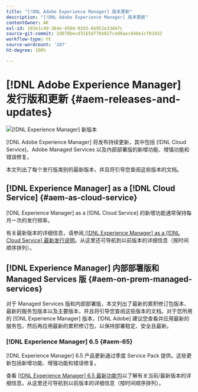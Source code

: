 ```yaml
---
title: "[!DNL Adobe Experience Manager] 版本更新"
description: "[!DNL Adobe Experience Manager] 版本更新"
contentOwner: AK
exl-id: 103e1c40-364e-450d-92d3-6b952e33d47c
source-git-commit: 3d078becd3165d77bb027c4d8aec040e1cf01932
workflow-type: ht
source-wordcount: '207'
ht-degree: 100%

---
```


# [!DNL Adobe Experience Manager] 发行版和更新 {#aem-releases-and-updates}

![[!DNL Experience Manager] 新版本](assets/new-aem-releases1.jpeg)

[!DNL Adobe Experience Manager] 将发布持续更新，其中包括 [!DNL Cloud Service]、Adobe Managed Services 以及内部部署版的新增功能、增强功能和错误修复。

本文列出了每个发行版类别的最新版本，并且将引导您查阅这些版本的文档。

## [!DNL Experience Manager] as a [!DNL Cloud Service] {#aem-as-cloud-service}

[!DNL Experience Manager] as a [!DNL Cloud Service] 的新增功能通常保持每月一次的发行频率。

有关最新版本的详细信息，请参阅[ [!DNL Experience Manager] as a [!DNL Cloud Service] 最新发行说明](https://experienceleague.adobe.com/docs/experience-manager-cloud-service/content/release-notes/release-notes/release-notes-current.html)。从这里还可导航到以前版本的详细信息（按时间顺序排列）。

## [!DNL Experience Manager] 内部部署版和 Managed Services 版 {#aem-on-prem-managed-services}

对于 Managed Services 版和内部部署版，本文列出了最新的累积修订包版本、最新的服务包版本以及主要版本，并且将引导您查阅这些版本的文档。对于您所用的 [!DNL Experience Manager] 版本，[!DNL Adobe] 建议您查看并应用最新的服务包，然后再应用最新的累积修订包，以保持部署稳定、安全且最新。

### [!DNL Experience Manager] 6.5 {#aem-65}

[!DNL Experience Manager] 6.5 产品更新通过季度 Service Pack 提供。这些更新包括新增功能、增强功能和错误修复。

查看 [[!DNL Experience Manager] 6.5 最新功能包](https://experienceleague.adobe.com/docs/experience-manager-65/release-notes/release-notes.html)以了解有关当前/最新版本的详细信息。从这里还可导航到以前版本的详细信息（按时间顺序排列）。
